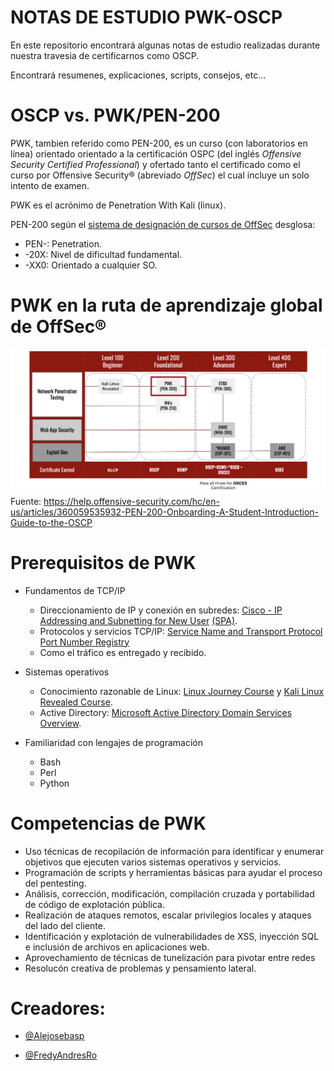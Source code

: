 # NOTAS DE ESTUDIO PWK-OSCP

En este repositorio encontrará algunas notas de estudio realizadas durante nuestra travesia de certificarnos como OSCP.

Encontrará resumenes, explicaciones, scripts, consejos, etc...

# OSCP vs. PWK/PEN-200
PWK, tambien referido como PEN-200, es un curso (con laboratorios en línea) orientado orientado a la certificación OSPC (del inglés *Offensive Security Certified Professional*) y ofertado  tanto el certificado como el curso por Offensive Security® (abreviado *OffSec*) el cual incluye un solo intento de examen.

PWK es el acrónimo de Penetration With Kali (linux).

PEN-200 según el [sistema de designación de cursos de OffSec](https://www.offensive-security.com/courses-and-certifications/#course-track-system) desglosa: 
* PEN-: Penetration.
* -20X: Nivel de dificultad fundamental.
* -XX0: Orientado a cualquier SO.

# PWK en la ruta de aprendizaje global de OffSec®
![PWK In OffSec Learning Journey](./imagenes/PWK_In_OffSec_Learning_Journey.png "PWK In OffSec Learning Journey") Fuente: https://help.offensive-security.com/hc/en-us/articles/360059535932-PEN-200-Onboarding-A-Student-Introduction-Guide-to-the-OSCP

# Prerequisitos de PWK
* Fundamentos de TCP/IP
    * Direccionamiento de IP y conexión en subredes: [Cisco - IP Addressing and Subnetting for New User](https://www.cisco.com/c/en/us/support/docs/ip/routing-information-protocol-rip/13788-3.html) [(SPA)](https://www.cisco.com/c/es_mx/support/docs/ip/routing-information-protocol-rip/13788-3.html).
    * Protocolos y servicios TCP/IP: [Service Name and Transport Protocol Port Number Registry](https://www.iana.org/assignments/service-names-port-numbers/service-names-port-numbers.xhtml)
    * Como el tráfico es entregado y recibido.

* Sistemas operativos
    * Conocimiento razonable de Linux: [Linux Journey Course](https://linuxjourney.com/) y [Kali Linux Revealed Course](https://kali.training/).
    * Active Directory: [Microsoft Active Directory Domain Services Overview](https://docs.microsoft.com/en-us/windows-server/identity/ad-ds/get-started/virtual-dc/active-directory-domain-services-overview).

* Familiaridad con lengajes de programación
    * Bash
    * Perl
    * Python

# Competencias de PWK

* Uso técnicas de recopilación de información para identificar y enumerar objetivos que ejecuten varios sistemas operativos y servicios.
* Programación de scripts y herramientas básicas para ayudar el proceso del pentesting.
* Análisis, corrección, modificación, compilación cruzada y portabilidad de código de explotación pública.
* Realización de ataques remotos, escalar privilegios locales y ataques del lado del cliente.
* Identificación y explotación de vulnerabilidades de XSS, inyección SQL e inclusión de archivos en aplicaciones web.
* Aprovechamiento de técnicas de tunelización para pivotar entre redes
* Resolucón creativa de problemas y pensamiento lateral.



# Creadores:

- [@Alejosebasp](https://twitter.com/alejosebasp)

- [@FredyAndresRo](https://twitter.com/FredyAndresRo)